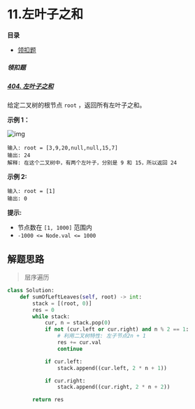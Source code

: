 # 11.左叶子之和

**目录**

- [领扣题](#领扣题)



##### **领扣题**

##### [404. 左叶子之和](https://leetcode.cn/problems/sum-of-left-leaves/)

给定二叉树的根节点 `root` ，返回所有左叶子之和。

 

**示例 1：**

![img](https://assets.leetcode.com/uploads/2021/04/08/leftsum-tree.jpg)

```
输入: root = [3,9,20,null,null,15,7] 
输出: 24 
解释: 在这个二叉树中，有两个左叶子，分别是 9 和 15，所以返回 24
```

**示例 2:**

```
输入: root = [1]
输出: 0
```

 

**提示:**

- 节点数在 `[1, 1000]` 范围内
- `-1000 <= Node.val <= 1000`





## 解题思路

> 层序遍历

```python
class Solution:
    def sumOfLeftLeaves(self, root) -> int:
        stack = [(root, 0)]
        res = 0
        while stack:
            cur, n = stack.pop(0)
            if not (cur.left or cur.right) and n % 2 == 1:
                # 利用二叉树特性: 左子节点2n + 1
                res += cur.val
                continue

            if cur.left:
                stack.append((cur.left, 2 * n + 1))

            if cur.right:
                stack.append((cur.right, 2 * n + 2))

        return res
```

